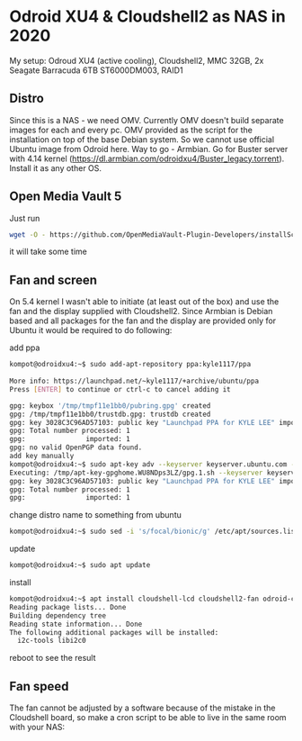 # Odroid XU4 & Cloudshell2 as NAS in 2020
My setup: Odroud XU4 (active cooling), Cloudshell2, MMC 32GB, 2x Seagate Barracuda 6TB ST6000DM003, RAID1

## Distro
Since this is a NAS - we need OMV. Currently OMV doesn't build separate images for each and every pc. OMV provided as the script for the installation on top of the base Debian system. So we cannot use official Ubuntu image from Odroid here. Way to go - Armbian. Go for Buster server with 4.14 kernel (https://dl.armbian.com/odroidxu4/Buster_legacy.torrent). Install it as any other OS.

## Open Media Vault 5
Just run
```bash
wget -O - https://github.com/OpenMediaVault-Plugin-Developers/installScript/raw/master/install | sudo bash
```
it will take some time

## Fan and screen
On 5.4 kernel I wasn't able to initiate (at least out of the box) and use the fan and the display supplied with Cloudshell2. Since Armbian is Debian based and all packages for the fan and the display are provided only for Ubuntu it would be required to do following:

add ppa
```bash
kompot@odroidxu4:~$ sudo add-apt-repository ppa:kyle1117/ppa
 
More info: https://launchpad.net/~kyle1117/+archive/ubuntu/ppa
Press [ENTER] to continue or ctrl-c to cancel adding it

gpg: keybox '/tmp/tmpf11e1bb0/pubring.gpg' created
gpg: /tmp/tmpf11e1bb0/trustdb.gpg: trustdb created
gpg: key 3028C3C96AD57103: public key "Launchpad PPA for KYLE LEE" imported
gpg: Total number processed: 1
gpg:               imported: 1
gpg: no valid OpenPGP data found.
add key manually
kompot@odroidxu4:~$ sudo apt-key adv --keyserver keyserver.ubuntu.com --recv-keys 3028C3C96AD57103
Executing: /tmp/apt-key-gpghome.WU8NDps3LZ/gpg.1.sh --keyserver keyserver.ubuntu.com --recv-keys 3028C3C96AD57103
gpg: key 3028C3C96AD57103: public key "Launchpad PPA for KYLE LEE" imported
gpg: Total number processed: 1
gpg:               imported: 1
```
change distro name to something from ubuntu
```bash
kompot@odroidxu4:~$ sudo sed -i 's/focal/bionic/g' /etc/apt/sources.list.d/kyle1117-ubuntu-ppa-focal.list 
```
update
```bash
kompot@odroidxu4:~$ sudo apt update
```
install
```bash
kompot@odroidxu4:~$ apt install cloudshell-lcd cloudshell2-fan odroid-cloudshell 
Reading package lists... Done
Building dependency tree       
Reading state information... Done
The following additional packages will be installed:
  i2c-tools libi2c0
```
reboot to see the result

## Fan speed
The fan cannot be adjusted by a software because of the mistake in the Cloudshell board, so make a cron script to be able to live in the same room with your NAS:
